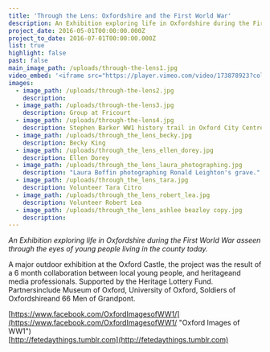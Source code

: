 ```yaml
---
title: 'Through the Lens: Oxfordshire and the First World War'
description: An Exhibition exploring life in Oxfordshire during the First World War as seen through the eyes of young people living in the county today.
project_date: 2016-05-01T00:00:00.000Z
project_to_date: 2016-07-01T00:00:00.000Z
list: true
highlight: false
past: false
main_image_path: /uploads/through-the-lens1.jpg
video_embed: '<iframe src="https://player.vimeo.com/video/173878923?color=279b99" width="640" height="360" frameborder="0" webkitallowfullscreen mozallowfullscreen allowfullscreen></iframe> <p><a href="https://vimeo.com/173878923">Through the Lens</a> from <a href="https://vimeo.com/feteday">Fete Day</a> on <a href="https://vimeo.com">Vimeo</a>.</p>'
images:
  - image_path: /uploads/through-the-lens2.jpg
    description:
  - image_path: /uploads/through-the-lens3.jpg
    description: Group at Fricourt
  - image_path: /uploads/through-the-lens4.jpg
    description: Stephen Barker WW1 history trail in Oxford City Centre
  - image_path: /uploads/through_the_lens_becky.jpg
    description: Becky King
  - image_path: /uploads/through_the_lens_ellen_dorey.jpg
    description: Ellen Dorey
  - image_path: /uploads/through_the_lens_laura_photographing.jpg
    description: "Laura Boffin photographing Ronald Leighton's grave."
  - image_path: /uploads/through_the_lens_tara.jpg
    description: Volunteer Tara Citro
  - image_path: /uploads/through_the_lens_robert_lea.jpg
    description: Volunteer Robert Lea
  - image_path: /uploads/through_the_lens_ashlee beazley copy.jpg
    description:
---
```



*An Exhibition exploring life in Oxfordshire during the First World War asseen through the eyes of young people living in the county today.*

A major outdoor exhibition at the Oxford Castle, the project was the result of a 6 month collaboration between local young people, and heritageand media professionals. Supported by the Heritage Lottery Fund. Partnersinclude Museum of Oxford, University of Oxford, Soldiers of Oxfordshireand 66 Men of Grandpont.

[https://www.facebook.com/OxfordImagesofWW1/](https://www.facebook.com/OxfordImagesofWW1/ "Oxford Images of WW1")
<br>[http://fetedaythings.tumblr.com](http://fetedaythings.tumblr.com)